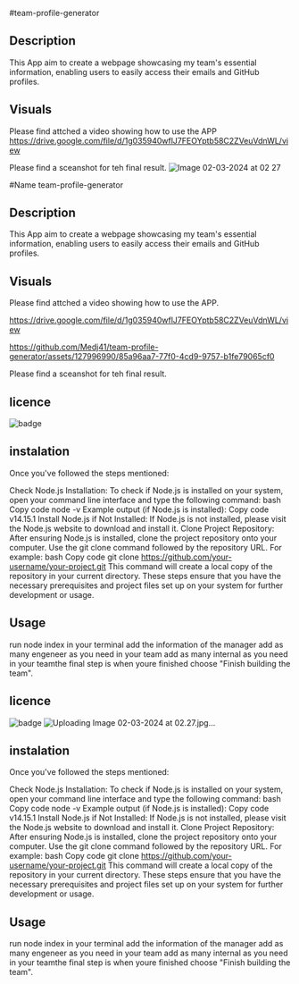 

#team-profile-generator
## Description
This App  aim to create a webpage showcasing my team's essential information, enabling users to easily access their emails and GitHub profiles.

## Visuals
Please find attched a video showing how to use the APP
https://drive.google.com/file/d/1g035940wflJ7FEOYptb58C2ZVeuVdnWL/view


Please find a sceanshot for teh final result.
![Image 02-03-2024 at 02 27](https://github.com/Medj41/team-profile-generator/assets/127996990/5b394fc8-de39-4e6e-badc-1778304d0fd2)

#Name
team-profile-generator
## Description
This App  aim to create a webpage showcasing my team's essential information, enabling users to easily access their emails and GitHub profiles.

## Visuals
Please find attched a video showing how to use the APP.

https://drive.google.com/file/d/1g035940wflJ7FEOYptb58C2ZVeuVdnWL/view

https://github.com/Medj41/team-profile-generator/assets/127996990/85a96aa7-77f0-4cd9-9757-b1fe79065cf0

Please find a sceanshot for teh final result.

## licence
![badge](https://img.shields.io/badge/license-MIT-brightgreen)

##  instalation
Once you've followed the steps mentioned:

Check Node.js Installation:
To check if Node.js is installed on your system, open your command line interface and type the following command:
bash
Copy code
node -v
Example output (if Node.js is installed):
Copy code
v14.15.1
Install Node.js if Not Installed:
If Node.js is not installed, please visit the Node.js website to download and install it.
Clone Project Repository:
After ensuring Node.js is installed, clone the project repository onto your computer. Use the git clone command followed by the repository URL. For example:
bash
Copy code
git clone https://github.com/your-username/your-project.git
This command will create a local copy of the repository in your current directory.
These steps ensure that you have the necessary prerequisites and project files set up on your system for further development or usage.
## Usage
run node index in your terminal 
add the information of the manager 
add as many engeneer as you need in your team
add as many internal as you need in your teamthe final step is when youre finished choose "Finish building the team".



## licence
![badge](https://img.shields.io/badge/license-MIT-brightgreen)
![Uploading Image 02-03-2024 at 02.27.jpg…]()

##  instalation
Once you've followed the steps mentioned:

Check Node.js Installation:
To check if Node.js is installed on your system, open your command line interface and type the following command:
bash
Copy code
node -v
Example output (if Node.js is installed):
Copy code
v14.15.1
Install Node.js if Not Installed:
If Node.js is not installed, please visit the Node.js website to download and install it.
Clone Project Repository:
After ensuring Node.js is installed, clone the project repository onto your computer. Use the git clone command followed by the repository URL. For example:
bash
Copy code
git clone https://github.com/your-username/your-project.git
This command will create a local copy of the repository in your current directory.
These steps ensure that you have the necessary prerequisites and project files set up on your system for further development or usage.
## Usage
run node index in your terminal 
add the information of the manager 
add as many engeneer as you need in your team
add as many internal as you need in your teamthe final step is when youre finished choose "Finish building the team".
